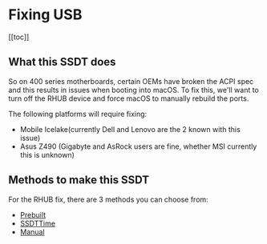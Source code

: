 # Fixing USB

[[toc]]

## What this SSDT does

So on 400 series motherboards, certain OEMs have broken the ACPI spec and this results in issues when booting into macOS. To fix this, we'll want to turn off the RHUB device and force macOS to manually rebuild the ports.

The following platforms will require fixing:

* Mobile Icelake(currently Dell and Lenovo are the 2 known with this issue)
* Asus Z490 (Gigabyte and AsRock users are fine, whether MSI currently this is unknown)

## Methods to make this SSDT

For the RHUB fix, there are 3 methods you can choose from:

* [Prebuilt](./prebuilt.md)
* [SSDTTime](./ssdttime.md)
* [Manual](./manual.md)
